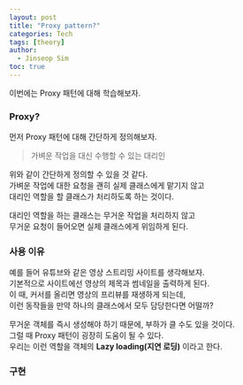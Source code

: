 ```yaml
---
layout: post
title: "Proxy pattern?"
categories: Tech
tags: [theory]
author:
  - Jinseop Sim
toc: true
---
```

이번에는 Proxy 패턴에 대해 학습해보자.  

### Proxy?
먼저 Proxy 패턴에 대해 간단하게 정의해보자.  
> 가벼운 작업을 대신 수행할 수 있는 대리인

위와 같이 간단하게 정의할 수 있을 것 같다.  
가벼운 작업에 대한 요청을 괜히 실제 클래스에게 맡기지 않고  
대리인 역할을 할 클래스가 처리하도록 하는 것이다.  

대리인 역할을 하는 클래스는 무거운 작업을 처리하지 않고  
무거운 요청이 들어오면 실제 클래스에게 위임하게 된다.  

### 사용 이유
예를 들어 유튜브와 같은 영상 스트리밍 사이트를 생각해보자.  
기본적으로 사이트에선 영상의 제목과 썸네일을 출력하게 된다.  
이 때, 커서를 올리면 영상의 프리뷰를 재생하게 되는데,  
이런 동작들을 만약 하나의 클래스에서 모두 담당한다면 어떨까?  

무거운 객체를 즉시 생성해야 하기 때문에, 부하가 클 수도 있을 것이다.  
그럴 때 Proxy 패턴이 굉장히 도움이 될 수 있다.  
우리는 이런 역할을 객체의 __Lazy loading(지연 로딩)__ 이라고 한다.  

### 구현

